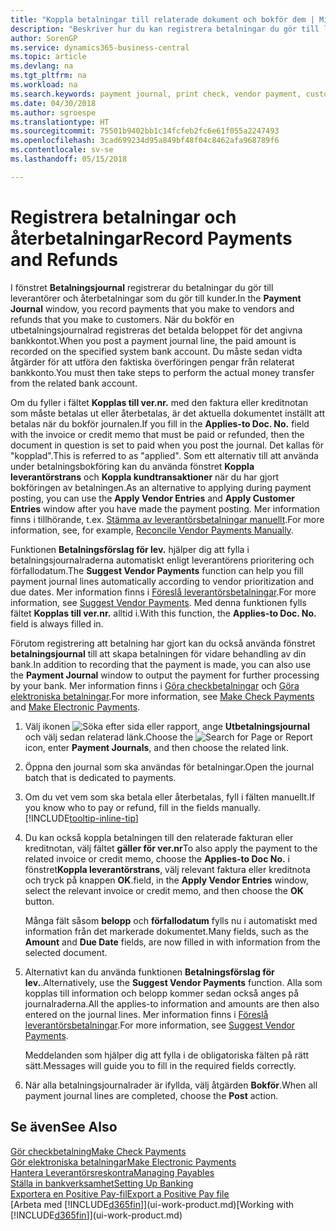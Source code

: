 ```yaml
---
title: "Koppla betalningar till relaterade dokument och bokför dem | Microsoft Docs"
description: "Beskriver hur du kan registrera betalningar du gör till leverantörer och återbetalningar som du gör till kunder."
author: SorenGP
ms.service: dynamics365-business-central
ms.topic: article
ms.devlang: na
ms.tgt_pltfrm: na
ms.workload: na
ms.search.keywords: payment journal, print check, vendor payment, customer refund, creditor, debt, balance due, AP
ms.date: 04/30/2018
ms.author: sgroespe
ms.translationtype: HT
ms.sourcegitcommit: 75501b9402bb1c14fcfeb2fc6e61f055a2247493
ms.openlocfilehash: 3cad699234d95a849bf48f04c8462afa968789f6
ms.contentlocale: sv-se
ms.lasthandoff: 05/15/2018

---
```

# <a name="record-payments-and-refunds"></a><span data-ttu-id="8e895-103">Registrera betalningar och återbetalningar</span><span class="sxs-lookup"><span data-stu-id="8e895-103">Record Payments and Refunds</span></span>
<span data-ttu-id="8e895-104">I fönstret **Betalningsjournal** registrerar du betalningar du gör till leverantörer och återbetalningar som du gör till kunder.</span><span class="sxs-lookup"><span data-stu-id="8e895-104">In the **Payment Journal** window, you record payments that you make to vendors and refunds that you make to customers.</span></span> <span data-ttu-id="8e895-105">När du bokför en utbetalningsjournalrad registreras det betalda beloppet för det angivna bankkontot.</span><span class="sxs-lookup"><span data-stu-id="8e895-105">When you post a payment journal line, the paid amount is recorded on the specified system bank account.</span></span> <span data-ttu-id="8e895-106">Du måste sedan vidta åtgärder för att utföra den faktiska överföringen pengar från relaterat bankkonto.</span><span class="sxs-lookup"><span data-stu-id="8e895-106">You must then take steps to perform the actual money transfer from the related bank account.</span></span>

<span data-ttu-id="8e895-107">Om du fyller i fältet **Kopplas till ver.nr.** med den faktura eller kreditnotan som måste betalas ut eller återbetalas, är det aktuella dokumentet inställt att betalas när du bokför journalen.</span><span class="sxs-lookup"><span data-stu-id="8e895-107">If you fill in the **Applies-to Doc. No.** field with the invoice or credit memo that must be paid or refunded, then the document in question is set to paid when you post the journal.</span></span> <span data-ttu-id="8e895-108">Det kallas för "kopplad".</span><span class="sxs-lookup"><span data-stu-id="8e895-108">This is referred to as "applied".</span></span> <span data-ttu-id="8e895-109">Som ett alternativ till att använda under betalningsbokföring kan du använda fönstret **Koppla leverantörstrans** och **Koppla kundtransaktioner** när du har gjort bokföringen av betalningen.</span><span class="sxs-lookup"><span data-stu-id="8e895-109">As an alternative to applying during payment posting, you can use the **Apply Vendor Entries** and **Apply Customer Entries** window after you have made the payment posting.</span></span> <span data-ttu-id="8e895-110">Mer information finns i tillhörande, t.ex. [Stämma av leverantörsbetalningar manuellt](payables-how-apply-purchase-transactions-manually.md).</span><span class="sxs-lookup"><span data-stu-id="8e895-110">For more information, see, for example, [Reconcile Vendor Payments Manually](payables-how-apply-purchase-transactions-manually.md).</span></span>

<span data-ttu-id="8e895-111">Funktionen **Betalningsförslag för lev.** hjälper dig att fylla i betalningsjournalraderna automatiskt enligt leverantörens prioritering och förfallodatum.</span><span class="sxs-lookup"><span data-stu-id="8e895-111">The **Suggest Vendor Payments** function can help you fill payment journal lines automatically according to vendor prioritization and due dates.</span></span> <span data-ttu-id="8e895-112">Mer information finns i [Föreslå leverantörsbetalningar](payables-how-suggest-vendor-payments.md).</span><span class="sxs-lookup"><span data-stu-id="8e895-112">For more information, see [Suggest Vendor Payments](payables-how-suggest-vendor-payments.md).</span></span> <span data-ttu-id="8e895-113">Med denna funktionen fylls fältet **Kopplas till ver.nr.** alltid i.</span><span class="sxs-lookup"><span data-stu-id="8e895-113">With this function, the **Applies-to Doc. No.** field is always filled in.</span></span>

<span data-ttu-id="8e895-114">Förutom registrering att betalning har gjort kan du också använda fönstret **betalningsjournal** till att skapa betalningen för vidare behandling av din bank.</span><span class="sxs-lookup"><span data-stu-id="8e895-114">In addition to recording that the payment is made, you can also use the **Payment Journal** window to output the payment for further processing by your bank.</span></span> <span data-ttu-id="8e895-115">Mer information finns i [Göra checkbetalningar](payables-how-work-checks.md) och [Göra elektroniska betalningar](payables-how-export-payments-bank-file.md).</span><span class="sxs-lookup"><span data-stu-id="8e895-115">For more information, see [Make Check Payments](payables-how-work-checks.md) and [Make Electronic Payments](payables-how-export-payments-bank-file.md).</span></span>  

1. <span data-ttu-id="8e895-116">Välj ikonen ![Söka efter sida eller rapport](media/ui-search/search_small.png "Ikonen Söka efter sida eller rapport"), ange **Utbetalningsjournal** och välj sedan relaterad länk.</span><span class="sxs-lookup"><span data-stu-id="8e895-116">Choose the ![Search for Page or Report](media/ui-search/search_small.png "Search for Page or Report icon") icon, enter **Payment Journals**, and then choose the related link.</span></span>
2. <span data-ttu-id="8e895-117">Öppna den journal som ska användas för betalningar.</span><span class="sxs-lookup"><span data-stu-id="8e895-117">Open the journal batch that is dedicated to payments.</span></span>
3. <span data-ttu-id="8e895-118">Om du vet vem som ska betala eller återbetalas, fyll i fälten manuellt.</span><span class="sxs-lookup"><span data-stu-id="8e895-118">If you know who to pay or refund, fill in the fields manually.</span></span> [!INCLUDE[tooltip-inline-tip](includes/tooltip-inline-tip_md.md)]
4. <span data-ttu-id="8e895-119">Du kan också koppla betalningen till den relaterade fakturan eller kreditnotan, välj fältet **gäller för ver.nr**</span><span class="sxs-lookup"><span data-stu-id="8e895-119">To also apply the payment to the related invoice or credit memo, choose the **Applies-to Doc No.**</span></span> <span data-ttu-id="8e895-120">i fönstret**Koppla leverantörstrans**, välj relevant faktura eller kreditnota och tryck på knappen **OK**.</span><span class="sxs-lookup"><span data-stu-id="8e895-120">field, in the **Apply Vendor Entries** window, select the relevant invoice or credit memo, and then choose the **OK** button.</span></span>

    <span data-ttu-id="8e895-121">Många fält såsom **belopp** och **förfallodatum** fylls nu i automatiskt med information från det markerade dokumentet.</span><span class="sxs-lookup"><span data-stu-id="8e895-121">Many fields, such as the **Amount** and **Due Date** fields, are now filled in with information from the selected document.</span></span>
5. <span data-ttu-id="8e895-122">Alternativt kan du använda funktionen **Betalningsförslag för lev.**.</span><span class="sxs-lookup"><span data-stu-id="8e895-122">Alternatively, use the **Suggest Vendor Payments** function.</span></span> <span data-ttu-id="8e895-123">Alla som kopplas till information och belopp kommer sedan också anges på journalraderna.</span><span class="sxs-lookup"><span data-stu-id="8e895-123">All the applies-to information and amounts are then also entered on the journal lines.</span></span> <span data-ttu-id="8e895-124">Mer information finns i [Föreslå leverantörsbetalningar](payables-how-suggest-vendor-payments.md).</span><span class="sxs-lookup"><span data-stu-id="8e895-124">For more information, see [Suggest Vendor Payments](payables-how-suggest-vendor-payments.md).</span></span>

    <span data-ttu-id="8e895-125">Meddelanden som hjälper dig att fylla i de obligatoriska fälten på rätt sätt.</span><span class="sxs-lookup"><span data-stu-id="8e895-125">Messages will guide you to fill in the required fields correctly.</span></span>
6.  <span data-ttu-id="8e895-126">När alla betalningsjournalrader är ifyllda, välj åtgärden **Bokför**.</span><span class="sxs-lookup"><span data-stu-id="8e895-126">When all payment journal lines are completed, choose the **Post** action.</span></span>

## <a name="see-also"></a><span data-ttu-id="8e895-127">Se även</span><span class="sxs-lookup"><span data-stu-id="8e895-127">See Also</span></span>
[<span data-ttu-id="8e895-128">Gör checkbetalning</span><span class="sxs-lookup"><span data-stu-id="8e895-128">Make Check Payments</span></span>](payables-how-work-checks.md)  
[<span data-ttu-id="8e895-129">Gör elektroniska betalningar</span><span class="sxs-lookup"><span data-stu-id="8e895-129">Make Electronic Payments</span></span>](payables-how-export-payments-bank-file.md)  
[<span data-ttu-id="8e895-130">Hantera Leverantörsreskontra</span><span class="sxs-lookup"><span data-stu-id="8e895-130">Managing Payables</span></span>](payables-manage-payables.md)  
[<span data-ttu-id="8e895-131">Ställa in bankverksamhet</span><span class="sxs-lookup"><span data-stu-id="8e895-131">Setting Up Banking</span></span>](bank-setup-banking.md)  
[<span data-ttu-id="8e895-132">Exportera en Positive Pay-fil</span><span class="sxs-lookup"><span data-stu-id="8e895-132">Export a Positive Pay file</span></span>](finance-how-positive-pay.md)  
<span data-ttu-id="8e895-133">[Arbeta med [!INCLUDE[d365fin](includes/d365fin_md.md)]](ui-work-product.md)</span><span class="sxs-lookup"><span data-stu-id="8e895-133">[Working with [!INCLUDE[d365fin](includes/d365fin_md.md)]](ui-work-product.md)</span></span>  

